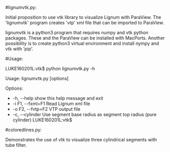 #lignumvtk.py: 

Initial proposition to use vtk library
to visualize Lignum with ParaView. The 'lignumvtk'
program creates 'vtp' xml file that can be imported
to ParaView.

lignumvtk is a python3 program that requires numpy 
and vtk python packages. These and the ParaView 
can be installed with MacPorts. Another
possibility is to create python3 virtual environment
and install nympy and vtk with 'pip'.

#Usage:

LUKE160201L:vtk$ python lignumvtk.py -h

Usage: lignumvtk.py [options]

Options:
 + -h, --help        show this help message and exit
 + -i F1, --fxml=F1  Read Lignum xml file
 + -o F2, --fvtp=F2  VTP output file
 + -c, --cylinder    Use segment base radius as segment top radius (pure cylinder)
LUKE160201L:vtk$ 
   
#coloredlines.py:

Demonstrates the use of vtk to visualize three
cylindrical segments with tube filter.



